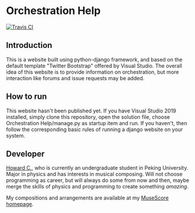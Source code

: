 # Orchestration Help

[![Travis CI](https://secure.travis-ci.org/Howard-C/Orchestration-Help.svg?branch=master)](https://travis-ci.org/Howard-C/Orchestration-Help)

## Introduction

This is a website built using python-django framework, and based on the default template "Twitter Bootstrap" offered by Visual Studio. The overall idea of this website is to provide information on orchestration, but more interaction like forums and issue requests may be added.

## How to run

This website hasn't been published yet. If you have Visual Studio 2019 installed, simply clone this repository, open the solution file, choose Orchestration Help/manage.py as startup item and run. If you haven't, then follow the corresponding basic rules of running a django website on your system.

## Developer

[Howard C.](https://github.com/Howard-C), who is currently an undergraduate student in Peking University. Major in physics and has interests in musical composing. Will not choose programming as career, but will always do some from now and then, maybe merge the skills of physics and programming to create something *amazing*.

My compositions and arrangements are available at my [MuseScore homepage](https://musescore.com/howard_c_).
